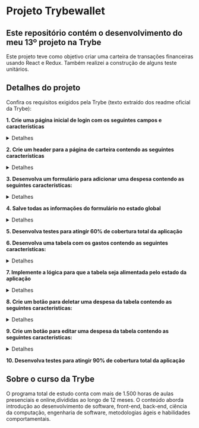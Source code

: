 # Projeto Trybewallet
## Este repositório contém o desenvolvimento do meu 13º projeto na Trybe

Este projeto teve como objetivo criar uma carteira de transações financeiras usando React e Redux. Também realizei a construção de alguns teste unitários. 

## Detalhes do projeto

Confira os requisitos exigidos pela Trybe (texto extraído dos readme oficial da Trybe):

**1. Crie uma página inicial de login com os seguintes campos e características**

<details><summary>Detalhes</summary>
<p>
> Crie uma página para que a pessoa usuária se identifique, com email e senha. Esta página deve ser a página inicial de seu aplicativo.
  
> A rota para esta página deve ser /.

> Você deve criar um local para que a pessoa usuária insira seu e-mail e senha.

> Crie um botão com o texto Entrar.

</p>
</details>

**2. Crie um header para a página de carteira contendo as seguintes características**

<details><summary>Detalhes</summary>
<p>

> Crie uma página para gerenciar a carteira de gastos em diversas moedas e que traga a despesa total em real que é representado pelo código 'BRL'. Esta página deve ser renderizada por um componente chamado Wallet. 

> A rota para esta página deve ser /carteira.

> Um elemento que exiba o e-mail da pessoa usuária que fez login.

> Um elemento com a despesa total gerada pela lista de gastos.

> Um elemento que mostre qual câmbio está sendo utilizado, que neste caso será 'BRL'.

</p>
</details>

**3. Desenvolva um formulário para adicionar uma despesa contendo as seguintes características:**

<details><summary>Detalhes</summary>
<p>

> O componente WalletForm deve ser renderizado dentro do componente Wallet.

> Um campo para adicionar valor da despesa.

> Um campo para adicionar a descrição da despesa.

> Um campo para selecionar em qual moeda será registrada a despesa.

> Um campo para adicionar qual método de pagamento será utilizado.

> Um campo para selecionar uma categoria (tag) para a despesa.

</p>
</details>

**4.  Salve todas as informações do formulário no estado global**

<details><summary>Detalhes</summary>
<p>

> Crie um botão com o texto 'Adicionar despesa'. Ele servirá para salvar as informações da despesa no estado global e atualizar a soma de despesas no header.

> Desenvolva a funcionalidade do botão "Adicionar despesa".

</p>
</details>

**5. Desenvolva testes para atingir 60% de cobertura total da aplicação**

**6. Desenvolva uma tabela com os gastos contendo as seguintes características:**

<details><summary>Detalhes</summary>
<p>

> O componente Table deve ser renderizado dentro do componente Wallet.

> A tabela deve possuir um cabeçalho com os seguintes valores: Descrição, Tag, Método de pagamento, Valor, Moeda, Câmbio utilizado, Valor convertido, Moeda de conversão, Editar/Excluir.

</p>
</details>

**7. Implemente a lógica para que a tabela seja alimentada pelo estado da aplicação**

<details><summary>Detalhes</summary>
<p>

> A tabela deve ser alimentada pelo estado da aplicação, que estará disponível na chave expenses que vem do reducer wallet.

</p>
</details>

**8. Crie um botão para deletar uma despesa da tabela contendo as seguintes características:**

<details><summary>Detalhes</summary>
<p>

> O botão deve ser o último item da linha da tabela e deve possuir o atributo data-testid="delete-btn".

> Após o botão ser clicado, as seguintes ações deverão ocorrer:

  * A despesa deverá ser deletada do estado global
  * A despesa deixará de ser exibida na tabela
  * O valor total exibido no header será alterado.

</p>
</details>

**9. Crie um botão para editar uma despesa da tabela contendo as seguintes características:**

<details><summary>Detalhes</summary>
<p>

> O botão deve estar dentro do último item da linha da tabela e deve possuir data-testid="edit-btn".

> Ao ser clicado, o botão habilita um formulário para editar a linha da tabela. Ao clicar em "Editar despesa" ela é atualizada, alterando o estado global.


</p>
</details>

**10. Desenvolva testes para atingir 90% de cobertura total da aplicação**

## Sobre o curso da Trybe
O programa total de estudo conta com mais de 1.500 horas de aulas presenciais e online,divididas ao longo de 12 meses. O conteúdo aborda introdução ao desenvolvimento de software, front-end, back-end, ciência da computação, engenharia de software, metodologias ágeis e habilidades comportamentais.

